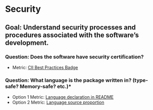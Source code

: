 # Security

## Goal: Understand security processes and procedures associated with the software’s development.

### Question: Does the software have security certification?
- Metric: [CII Best Practices Badge](../metrics/CII_Best_Practices.md)

### Question: What language is the package written in? (type-safe? Memory-safe? etc.)*
- Option 1 Metric: [Language declaration in README](../metrics/Language_Declaration_Readme.md)
- Option 2 Metric: [Language source proportion](../metrics/Language_Source_Proportion.md)
